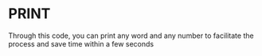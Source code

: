 # PRINT
Through this code, you can print any word and any number to facilitate the process and save time within a few seconds 
